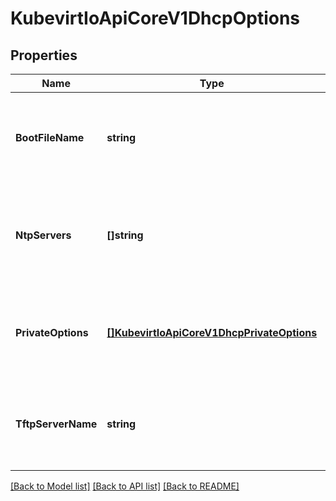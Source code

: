 # KubevirtIoApiCoreV1DhcpOptions

## Properties
Name | Type | Description | Notes
------------ | ------------- | ------------- | -------------
**BootFileName** | **string** | If specified will pass option 67 to interface&#39;s DHCP server | [optional] [default to null]
**NtpServers** | **[]string** | If specified will pass the configured NTP server to the VM via DHCP option 042. | [optional] [default to null]
**PrivateOptions** | [**[]KubevirtIoApiCoreV1DhcpPrivateOptions**](kubevirt.io.api.core.v1.DHCPPrivateOptions.md) | If specified will pass extra DHCP options for private use, range: 224-254 | [optional] [default to null]
**TftpServerName** | **string** | If specified will pass option 66 to interface&#39;s DHCP server | [optional] [default to null]

[[Back to Model list]](../README.md#documentation-for-models) [[Back to API list]](../README.md#documentation-for-api-endpoints) [[Back to README]](../README.md)


